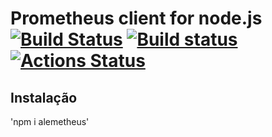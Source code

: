 # Prometheus client for node.js [![Build Status](https://travis-ci.org/siimon/prom-client.svg?branch=master)](https://travis-ci.org/siimon/prom-client) [![Build status](https://ci.appveyor.com/api/projects/status/k2e0gwonkcee3lp9/branch/master?svg=true)](https://ci.appveyor.com/project/siimon/prom-client/branch/master) [![Actions Status](https://github.com/siimon/prom-client/workflows/Node.js%20CI/badge.svg?branch=master)](https://github.com/siimon/prom-client/actions)

## Instalação 

'npm i alemetheus'
